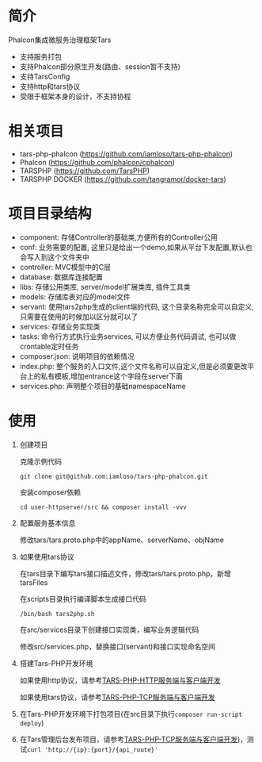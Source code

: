 # 简介
Phalcon集成微服务治理框架Tars
* 支持服务打包
* 支持Phalcon部分原生开发(路由、session暂不支持)
* 支持TarsConfig
* 支持http和tars协议
* 受限于框架本身的设计，不支持协程

# 相关项目
* tars-php-phalcon (https://github.com/iamloso/tars-php-phalcon)
* Phalcon (https://github.com/phalcon/cphalcon)
* TARSPHP (https://github.com/TarsPHP)
* TARSPHP DOCKER (https://github.com/tangramor/docker-tars)

# 项目目录结构
- component: 存储Controller的基础类,方便所有的Controller公用
- conf: 业务需要的配置, 这里只是给出一个demo,如果从平台下发配置,默认也会写入到这个文件夹中
- controller: MVC模型中的C层
- database: 数据库连接配置
- libs: 存储公用类库, server/model扩展类库, 插件工具类 
- models: 存储库表对应的model文件
- servant: 使用tars2php生成的client端的代码, 这个目录名称完全可以自定义,只需要在使用的时候加以区分就可以了
- services: 存储业务实现类
- tasks:  命令行方式执行业务services, 可以方便业务代码调试, 也可以做crontable定时任务
- composer.json: 说明项目的依赖情况
- index.php: 整个服务的入口文件,这个文件名称可以自定义,但是必须要更改平台上的私有模板,增加entrance这个字段在server下面
- services.php: 声明整个项目的基础namespaceName

# 使用
1. 创建项目

   克隆示例代码

   ```shell
   git clone git@github.com:iamloso/tars-php-phalcon.git
   ```

   安装composer依赖

   ```shell
   cd user-httpserver/src && composer install -vvv
   ```

2. 配置服务基本信息

   修改tars/tars.proto.php中的appName、serverName、objName

3. 如果使用tars协议

   在tars目录下编写tars接口描述文件，修改tars/tars.proto.php，新增tarsFiles

   在scripts目录执行编译脚本生成接口代码

   ```shell
   /bin/bash tars2php.sh
   ```

   在src/services目录下创建接口实现类，编写业务逻辑代码

   修改src/services.php，替换接口(servant)和接口实现命名空间

4. 搭建Tars-PHP开发环境

   如果使用http协议，请参考[TARS-PHP-HTTP服务端与客户端开发](https://tangramor.gitlab.io/tars-docker-guide/3.TARS-PHP-HTTP%E6%9C%8D%E5%8A%A1%E7%AB%AF%E4%B8%8E%E5%AE%A2%E6%88%B7%E7%AB%AF%E5%BC%80%E5%8F%91/)

   如果使用tars协议，请参考[TARS-PHP-TCP服务端与客户端开发](https://tangramor.gitlab.io/tars-docker-guide/2.TARS-PHP-TCP%E6%9C%8D%E5%8A%A1%E7%AB%AF%E4%B8%8E%E5%AE%A2%E6%88%B7%E7%AB%AF%E5%BC%80%E5%8F%91/)

5. 在Tars-PHP开发环境下打包项目(在src目录下执行```composer run-script deploy```)

6. 在Tars管理后台发布项目，请参考[TARS-PHP-TCP服务端与客户端开发](https://tangramor.gitlab.io/tars-docker-guide/2.TARS-PHP-TCP%E6%9C%8D%E5%8A%A1%E7%AB%AF%E4%B8%8E%E5%AE%A2%E6%88%B7%E7%AB%AF%E5%BC%80%E5%8F%91/))，测试```curl 'http://{ip}:{port}/{api_route}'```